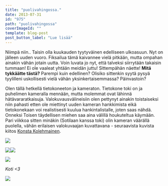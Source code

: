 ```yaml
---
title: "puolivahingossa."
date: 2013-07-31
id: "975"
path: "puolivahingossa"
coverImageId: ""
template: blog-post
post_button_label: "Lue lisää"
---
```


Niimpä niin.. Taisin olla kuukauden tyytyväinen edelliseen ulkoasuun. Nyt on jälleen uuden vuoro. Fiksailua tämä kaivannee vielä pitkään, mutta ompahan ainakin vähän jotain uutta. Voin luvata jo nyt, että talveksi siirrytään takaisin tummaan! Ei ole vaaleat yhtään meidän juttu! Sittempähän näette! **Mitä tykkäätte tästä?** Parempi kuin edellinen? Olisiko sittenkin syytä pysyä tyylilleni uskollisesti vielä vähän yksinkertaisemmassa? Päinvastoin?

Olen tällä hetkellä tietokoneeton ja kameraton. Tietokone toki on ja puhelimen kameralla mennään, mutta molemmat ovat lähinnä hätävararatkaisuja. Valokuvausvälineisiin olen pettynyt ainakin toistaiseksi niin pahasti etten ole miettinyt uuden kameran hankkimista eikä tietokonekaan voi realistisesti kuulua hankintalistalle, joten saas nähdä. Onneksi Toisen täydellisen miehen saa aina välillä houkuteltua käymään. Pari viikkoa sitten minäkin (Sotilaan kanssa toki) olin kameran väärällä puolella, vähän erilaisen valokuvaajan kuvattavana - seuraavista kuvista kiitos [Konsta Kolehmainen](http://millakouhia.galleria.fi/kuvat/El%C3%A4imet/Hevoset/Pretti/IMG_1601.jpg).

[![](/images/IMG_7014.jpg)](http://3.bp.blogspot.com/-Wue2CjIgJFs/UffMZH36w_I/AAAAAAAAGak/B98o9UajGzQ/s1600/IMG_7014.jpg)

[![](/images/IMG_7028.JPG)](http://3.bp.blogspot.com/-tJzkeiJe7s0/UffMYujSFII/AAAAAAAAGac/1e3TP6O93KM/s1600/IMG_7028.JPG)[![](/images/IMG_7025.JPG)](http://1.bp.blogspot.com/-u6te8VlZA_Q/UffMX62dZaI/AAAAAAAAGaM/ryUnXhKiWog/s1600/IMG_7025.JPG)

[![](/images/IMG_6990.jpg)](http://2.bp.blogspot.com/-FKl4KmN0fMs/UffMrpumL1I/AAAAAAAAGas/m_t6O-wbl6I/s1600/IMG_6990.jpg)

_Koti <3_

[![](/images/ak.jpg)](http://4.bp.blogspot.com/-nDz57Lv7L2Q/UffM_tULkgI/AAAAAAAAGa0/_Lvzar7Af-c/s1600/ak.jpg)

